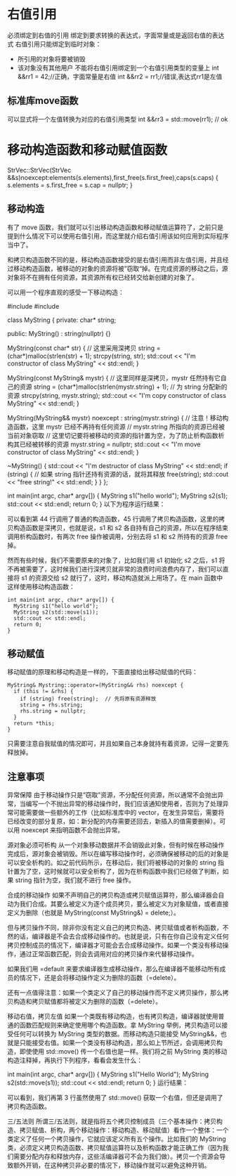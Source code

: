 # 右值引用
必须绑定到右值的引用
绑定到要求转换的表达式，字面常量或是返回右值的表达式
右值引用只能绑定到临时对象：
* 所引用的对象将要被销毁
* 该对象没有其他用户
不能将右值引用绑定到一个右值引用类型的变量上
int &&rr1 = 42;//正确，字面常量是右值
int &&rr2 = rr1;//错误,表达式rr1是左值

## 标准库move函数
可以显式将一个左值转换为对应的右值引用类型
int &&rr3 = std::move(rr1); // ok

# 移动构造函数和移动赋值函数
StrVec::StrVec(StrVec &&s)noexcept:elements(s.elements),first_free(s.first_free),caps(s.caps)
{
    s.elements = s.first_free = s.cap = nullptr;
}

## 移动构造
有了 move 函数，我们就可以引出移动构造函数和移动赋值运算符了，之前只是提到什么情况下可以使用右值引用，而这里就介绍右值引用该如何应用到实际程序当中了。

和拷贝构造函数不同的是，移动构造函数接受的是右值引用而非左值引用，并且经过移动构造函数，被移动的对象的资源将被”窃取“掉。在完成资源的移动之后，源对象将不在拥有任何资源，其资源所有权已经转交给新创建的对象了。

可以用一个程序直观的感受一下移动构造：

#include <cstring>
#include <iostream>

class MyString {
 private:
  char* string;

 public:
  MyString() : string(nullptr) {}

  MyString(const char* str) {
    // 这里采用深拷贝
    string = (char*)malloc(strlen(str) + 1);
    strcpy(string, str);
    std::cout << "I'm constructor of class MyString" << std::endl;
  }

  MyString(const MyString& mystr) {
    // 这里同样是深拷贝，mystr 任然持有它自己的资源
    string = (char*)malloc(strlen(mystr.string) + 1);  // 为 string 分配新的资源
    strcpy(string, mystr.string);
    std::cout << "I'm copy constructor of class MyString" << std::endl;
  }

  MyString(MyString&& mystr) noexcept : string(mystr.string) {
    // 注意！移动构造函数，这里 mystr 已经不再持有任何资源
    // mystr.string 所指向的资源已经被当前对象窃取
    // 这里切记要将被移动的资源的指针置为空，为了防止析构函数析构其已经被转移的资源
    mystr.string = nullptr;
    std::cout << "I'm move constructor of class MyString" << std::endl;
  }

  ~MyString() {
    std::cout << "I'm destructor of class MyString" << std::endl;
    if (string) {
      // 如果 string 指针还持有资源的话，就将其释放
      free(string);
      std::cout << "free string!" << std::endl;
    }
  }
};

int main(int argc, char* argv[]) {
  MyString s1("hello world");
  MyString s2(s1);
  std::cout << std::endl;
  return 0;
}
以下为程序运行结果：



可以看到第 44 行调用了普通的构造函数，45 行调用了拷贝构造函数，这里的拷贝构造函数是深拷贝，也就是说，s1 和 s2 各自持有自己的资源，所以在程序结束调用析构函数时，有两次 free 操作被调用，分别去将 s1 和 s2 所持有的资源 free 掉。

然而有些时候，我们不需要原来的对象了，比如我们用 s1 初始化 s2 之后，s1 将不再被需要了，这时候我们进行深拷贝就非常的浪费时间浪费内存了，我们可以直接将 s1 的资源交给 s2 就行了，这时，移动构造就派上用场了。在 main 函数中这样使用移动构造函数：

```
int main(int argc, char* argv[]) {
  MyString s1("hello world");
  MyString s2(std::move(s1));
  std::cout << std::endl;
  return 0;
}
```

## 移动赋值
移动赋值的原理和移动构造是一样的，下面直接给出移动赋值的代码：
```
MyString& Mystring::operator=(MyString&& rhs) noexcept {
  if (this != &rhs) {
    if (string) free(string);  // 先将原有资源释放
    string = rhs.string;
    rhs.string = nullptr;
  }
  return *this;
}
```
只需要注意自我赋值的情况即可，并且如果自己本身就持有着资源，记得一定要先释放掉。

## 注意事项
异常保障
由于移动操作只是”窃取”资源，不分配任何资源，所以通常不会抛出异常，当编写一个不抛出异常的移动操作时，我们应该通知使用者，否则为了处理异常可能需要做一些额外的工作（比如标准库中的 vector，在发生异常后，需要将已经改变的部分复原，如：新分配的内存需要还回去，新插入的值需要删掉）。可以用 noexcept 来指明函数不会抛出异常。

源对象必须可析构
从一个对象移动数据并不会销毁此对象，但有时候在移动操作完成后，源对象会被销毁。所以在编写移动操作时，必须确保被移动的后的对象是可以安全析构的。如之前代码所示，在移动后，我们将被移动的对象的 string 指针置为了空，这时候就可以安全析构了，因为在析构函数中我们已经做了判断，如果 string 指针为空，我们就不进行 free 操作。

合成的移动操作
如果不声明自己的拷贝构造或拷贝赋值运算符，那么编译器会自动为我们合成。其要么被定义为逐个成员拷贝，要么被定义为对象赋值，或者直接定义为删除（也就是 MyString(const MyString&) = delete;）。

但与拷贝操作不同，除非你没有定义自己的拷贝构造、拷贝赋值或者析构函数，不然的话，编译器是不会去合成移动操作的。也就是说，只有在你自己没有定义任何拷贝控制成员的情况下，编译器才可能会去合成移动操作。如果一个类没有移动操作，通过正常函数匹配，则会去调用对应的拷贝操作来代替移动操作。

如果我们用 =default 来要求编译器生成移动操作，那么在编译器不能移动所有成员的情况下，还是会将移动操作定义为删除的函数（=delete）。

还有一点值得注意：如果一个类定义了自己的移动操作而不定义拷贝操作，那么拷贝构造和拷贝赋值都将被定义为删除的函数（=delete）。

移动右值，拷贝左值
如果一个类既有移动构造，也有拷贝构造，编译器就使用普通的函数匹配规则来确定使用哪个构造函数。拿 MyString 举例，拷贝构造可以接受任何可以转换为 MyString 类型的数据。而移动构造只能接受 MyString&&，也就是只能接受右值。如果一个类没有移动构造，那么如上节所述，会调用拷贝构造，即使使用 std::move() 传一个右值也是一样。我们将之前 MyString 类的移动构造注释掉，再执行下列程序，看看会发生什么：

int main(int argc, char* argv[]) {
  MyString s1("Hello World");
  MyString s2(std::move(s1));
  std::cout << std::endl;
  return 0;
}
运行结果：

可以看到，我们再第 3 行虽然使用了 std::move() 获取一个右值，但还是调用了拷贝构造函数。

三/五法则
所谓三/五法则，就是指将五个拷贝控制成员（三个基本操作：拷贝构造、拷贝赋值、析构，两个移动操作：移动构造、移动赋值）看作一个整体：一个类定义了任何一个拷贝操作，它就应该定义所有五个操作。比如我们的 MyString 类，必须定义拷贝构造函数、拷贝赋值运算符以及析构函数才能正确工作（因为我们需要分配内存和释放内存，这些活编译器可不会为我们做）。拷贝一个资源会导致额外开销，在这种拷贝非必要的情况下，移动操作就可以避免这种开销。
